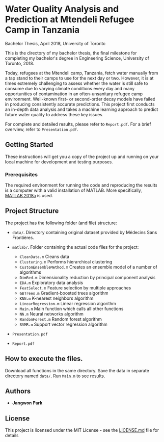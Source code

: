 # Water Quality Analysis and Prediction at Mtendeli Refugee Camp in Tanzania
Bachelor Thesis, April 2018, University of Toronto

This is the directory of my bachelor thesis, the final milestone for completing my bachelor's degree in Engineering Science, University of Toronto, 2018. 

Today, refugees at the Mtendeli camp, Tanzania, fetch water manually from a tap stand to their camps to use for the next day or two. However, it is at times extremely challenging to assess whether the water is still safe to consume due to varying climate conditions every day and many opportunities of contamination in an often-unsanitary refugee camp environment. Well-known first- or second-order decay models have failed in producing consistently accurate predictions. This project first conducts an in-depth data analysis and takes a machine learning approach to predict future water quality to address these key issues.

For complete and detailed results, please refer to `Report.pdf`. For a brief overview, refer to `Presentation.pdf`.

## Getting Started

These instructions will get you a copy of the project up and running on your local machine for development and testing purposes.

### Prerequisites

The required environment for running the code and reproducing the results is a computer with a valid installation of MATLAB. More specifically, [MATLAB 2018a](https://www.mathworks.com/help/distcomp/release-notes-R2018a.html) is used.

## Project Structure

The project has the following folder (and file) structure:

* `data/`. Directory containing original dataset provided by Médecins Sans Frontières.

* `matlab/`. Folder containing the actual code files for the project:
    * `CleanData.m` Cleans data
    * `Clustering.m` Performs hierarchical clustering
    * `CustomEnsembleMethod.m` Creates an ensemble model of a number of algorithms
    * `DimRed.m` Dimensionality reduction by principal component analysis 
    * `EDA.m` Exploratory data analysis
    * `FeatSelect.m` Feature selection by multiple approaches
    * `GBTrees.m` Gradient-boosted trees algorithm
    * `KNN.m` K-nearest neighbors algorithm
    * `LinearRegression.m` Linear regression algorithm
    * `Main.m` Main function which calls all other functions
    * `NN.m` Neural networks algorithm
    * `RandomForest.m` Random forest algorithm
    * `SVMR.m` Support vector regression algorithm

* `Presentation.pdf`
* `Report.pdf`

## How to execute the files.
	
Download all functions in the same directory. Save the data in separate directory named `data/`. Run `Main.m` to see results.

## Authors

* **Jangwon Park**

## License

This project is licensed under the MIT License - see the [LICENSE.md](LICENSE.md) file for details
